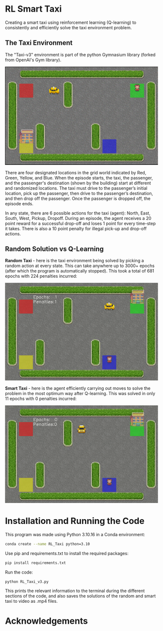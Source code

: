 # RL Smart Taxi

Creating a smart taxi using reinforcement learning (Q-learning) to consistently and efficiently solve the taxi environment problem.


## The Taxi Environment

The "Taxi-v3" environment is part of the python Gymnasium library (forked from OpenAI's Gym library). 

<img src="images/taxi_env.png" width="600" />

There are four designated locations in the grid world indicated by Red, Green, Yellow, and Blue. When the episode starts, the taxi, the passenger, and the passenger's destination (shown by the building) start at different and randomized locations. The taxi must drive to the passenger’s initial location, pick up the passenger, then drive to the passenger’s destination, and then drop off the passenger. Once the passenger is dropped off, the episode ends. 

In any state, there are 6 possible actions for the taxi (agent): North, East, South, West, Pickup, Dropoff. During an episode, the agent receives a 20 point reward for a successful drop-off and loses 1 point for every time-step it takes. There is also a 10 point penalty for illegal pick-up and drop-off actions.


## Random Solution vs Q-Learning

**Random Taxi** - here is the taxi environment being solved  by picking a random action at every state. This can take anywhere up to 3000+ epochs (after which the program is automatically stopped). This took a total of 681 epochs with 224 penalties incurred:

<img src="https://github.com/AdithyaR7/RL-Smart-Taxi/blob/main/taxi_sol_vids/random_taxi.gif" width="600" />

**Smart Taxi** - here is the agent efficiently carrying out moves to solve the problem in the most optimum way after Q-learning. This was solved in only 11 epochs with 0 penalties incurred:

<img src="https://github.com/AdithyaR7/RL-Smart-Taxi/blob/main/taxi_sol_vids/smart_taxi.gif" width="600" />


# Installation and Running the Code

This program was made using Python 3.10.16 in a Conda environment:
```bash
conda create --name RL_Taxi python=3.10
```

Use pip and requirements.txt to install the required packages:
```bash
pip install requirements.txt

```

Run the code:
```bash
python RL_Taxi_v3.py
```

This prints the relevant information to the terminal during the different sections of the code, and also saves the solutions of the random and smart taxi to video as .mp4 files.




# Acknowledgements

